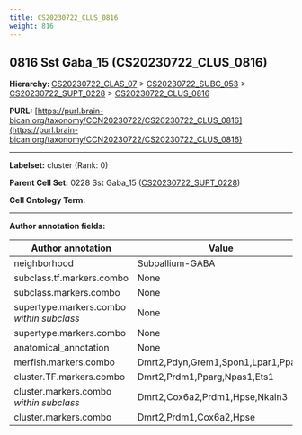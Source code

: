 ```yaml
---
title: CS20230722_CLUS_0816
weight: 816
---
```

## 0816 Sst Gaba_15 (CS20230722_CLUS_0816)
<b>Hierarchy: </b>
[CS20230722_CLAS_07](../CS20230722_CLAS_07) >
[CS20230722_SUBC_053](../CS20230722_SUBC_053) >
[CS20230722_SUPT_0228](../CS20230722_SUPT_0228) >
[CS20230722_CLUS_0816](../CS20230722_CLUS_0816)

**PURL:** [https://purl.brain-bican.org/taxonomy/CCN20230722/CS20230722_CLUS_0816](https://purl.brain-bican.org/taxonomy/CCN20230722/CS20230722_CLUS_0816)

---


**Labelset:** cluster (Rank: 0)

**Parent Cell Set:** 0228 Sst Gaba_15 ([CS20230722_SUPT_0228](../CS20230722_SUPT_0228))



**Cell Ontology Term:** 

[MARKER GENES.]: #


---

[TRANSFERRED ANNOTATIONS.]: #


[AUTHOR ANNOTATION FIELDS.]: #


**Author annotation fields:**

| Author annotation | Value |
|-------------------|-------|
|neighborhood|Subpallium-GABA|
|subclass.tf.markers.combo|None|
|subclass.markers.combo|None|
|supertype.markers.combo _within subclass_|None|
|supertype.markers.combo|None|
|anatomical_annotation|None|
|merfish.markers.combo|Dmrt2,Pdyn,Grem1,Spon1,Lpar1,Pparg|
|cluster.TF.markers.combo|Dmrt2,Prdm1,Pparg,Npas1,Ets1|
|cluster.markers.combo _within subclass_|Dmrt2,Cox6a2,Prdm1,Hpse,Nkain3|
|cluster.markers.combo|Dmrt2,Prdm1,Cox6a2,Hpse|
